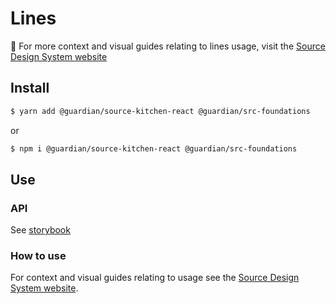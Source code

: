 # Lines

📣 For more context and visual guides relating to lines usage, visit the [Source Design System website](https://www.theguardian.design)

## Install

```sh
$ yarn add @guardian/source-kitchen-react @guardian/src-foundations
```

or

```sh
$ npm i @guardian/source-kitchen-react @guardian/src-foundations
```

## Use

### API

See [storybook](https://guardian.github.io/source/?path=/docs/kitchen-source-kitchen-react-lines--playground)

### How to use

For context and visual guides relating to usage see the [Source Design System website](https://www.theguardian.design).
